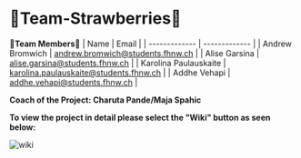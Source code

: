 # :strawberry:Team-Strawberries:strawberry:

**:handshake:Team Members:handshake:**
| Name | Email |
| ------------- | ------------- |
| Andrew Bromwich | andrew.bromwich@students.fhnw.ch |
| Alise Garsina | alise.garsina@students.fhnw.ch |
| Karolina Paulauskaite | karolina.paulauskaite@students.fhnw.ch |
| Addhe Vehapi | addhe.vehapi@students.fhnw.ch |

**Coach of the Project: Charuta Pande/Maja Spahic** 

**To view the project in detail please select the "Wiki" button as seen below:**

![wiki](https://github.com/DigiBP/Team-Strawberries/assets/127504098/d338b7fd-ca23-4407-8b52-6a9d4457da37)


